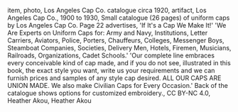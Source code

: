 item, photo, Los Angeles Cap Co. catalogue circa 1920, artifact, Los Angeles Cap Co., 1900 to 1930, Small catalogue (26 pages) of uniform caps by Los Angeles Cap Co.  Page 22 advertises, 'If It's a Cap We Make It!'  'We Are Experts on Uniform Caps for: Army and Navy, Institutions, Letter Carriers, Aviators, Police, Porters, Chauffeurs, Colleges, Messenger Boys, Steamboat Companies, Societies, Delivery Men, Hotels, Firemen, Musicians, Railroads, Organizations, Cadet Schools.'  'Our complete line embraces every conceivable kind of cap made, and if you do not see, illustrated in this book, the exact style you want, write us your requirements and we can furnish prices and samples of any style cap desired.  ALL OUR CAPS ARE UNION MADE.  We also make Civilian Caps for Every Occasion.'  Back of the catalogue shows options for customized embroidery., CC BY-NC 4.0, Heather Akou, Heather Akou